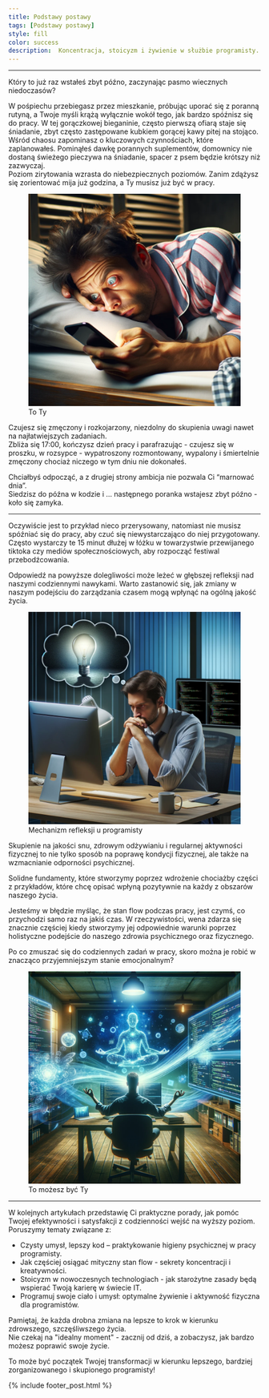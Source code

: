 ```yaml
---
title: Podstawy postawy
tags: [Podstawy postawy]
style: fill
color: success 
description:  Koncentracja, stoicyzm i żywienie w służbie programisty.
---
```


<hr>

Który to już raz wstałeś zbyt późno, zaczynając pasmo wiecznych niedoczasów? 

W pośpiechu przebiegasz przez mieszkanie, próbując uporać się z poranną rutyną, a Twoje myśli krążą wyłącznie wokół tego, jak bardzo spóźnisz się do pracy.
W tej gorączkowej bieganinie, często pierwszą ofiarą staje się śniadanie, zbyt często zastępowane kubkiem gorącej kawy pitej na stojąco. <br> 
Wśród chaosu zapominasz o kluczowych czynnościach, które zaplanowałeś. Pominąłeś dawkę porannych suplementów, domownicy nie dostaną świeżego pieczywa na śniadanie, spacer z psem będzie krótszy niż zazwyczaj.<br>
Poziom zirytowania wzrasta do niebezpiecznych poziomów. Zanim zdążysz się zorientować mija już godzina, a Ty musisz już być w pracy. <br>

<figure class="figure">
    <img src="..\assets\images\art-2\sleepy-angry-men.png" class="figure-img img-fluid article_image--container container-glow" alt="">
    <figcaption class="figure-caption text-center">To Ty</figcaption>
</figure>

Czujesz się zmęczony i rozkojarzony, niezdolny do skupienia uwagi nawet na najłatwiejszych zadaniach. <br>
Zbliża się 17:00, kończysz dzień pracy i parafrazując - czujesz się w proszku, w rozsypce - wypatroszony rozmontowany, wypalony i śmiertelnie zmęczony chociaż niczego w tym dniu nie dokonałeś.

Chciałbyś odpocząć, a z drugiej strony ambicja nie pozwala Ci “marnować dnia”. <br>
Siedzisz do późna w kodzie i … następnego poranka wstajesz zbyt późno - koło się zamyka.

<hr>

Oczywiście jest to przykład nieco przerysowany, natomiast nie musisz spóźniać się do pracy, aby czuć się niewystarczająco do niej przygotowany.
Często wystarczy te 15 minut dłużej w łóżku w towarzystwie przewijanego tiktoka czy mediów społecznościowych, aby rozpocząć festiwal przebodźcowania.

Odpowiedź na powyższe dolegliwości może leżeć w głębszej refleksji nad naszymi codziennymi nawykami. Warto zastanowić się, jak zmiany w naszym podejściu do zarządzania czasem mogą wpłynąć na ogólną jakość życia. 


<figure class="figure">
    <img src="..\assets\images\art-2\thinking-programist.png" class="figure-img img-fluid article_image--container container-glow" alt="">
    <figcaption class="figure-caption text-center">Mechanizm refleksji u programisty</figcaption>
</figure>

Skupienie na jakości snu, zdrowym odżywianiu i regularnej aktywności fizycznej to nie tylko sposób na poprawę kondycji fizycznej, ale także na wzmacnianie odporności psychicznej.

Solidne fundamenty, które stworzymy poprzez wdrożenie chociażby części z przykładów, które chcę opisać wpłyną pozytywnie na każdy z obszarów naszego życia.

Jesteśmy w błędzie myśląc, że stan flow podczas pracy, jest czymś, co przychodzi samo raz na jakiś czas. W rzeczywistości, wena zdarza się znacznie częściej kiedy stworzymy jej odpowiednie warunki poprzez holistyczne podejście do naszego zdrowia psychicznego oraz fizycznego. 

Po co zmuszać się do codziennych zadań w pracy, skoro można je robić w znacząco przyjemniejszym stanie emocjonalnym?

<figure class="figure">
    <img src="..\assets\images\art-2\zen-programist.png" class="figure-img img-fluid article_image--container container-glow" alt="">
    <figcaption class="figure-caption text-center">To możesz być Ty</figcaption>
</figure>
<hr>

W kolejnych artykułach przedstawię Ci praktyczne porady, jak pomóc Twojej efektywności i satysfakcji z codzienności wejść na wyższy poziom. Poruszymy tematy związane z:

* Czysty umysł, lepszy kod – praktykowanie higieny psychicznej w pracy programisty.
* Jak częściej osiągać mityczny stan flow - sekrety koncentracji i kreatywności.
* Stoicyzm w nowoczesnych technologiach - jak starożytne zasady będą wspierać Twoją karierę w świecie IT.
* Programuj swoje ciało i umysł: optymalne żywienie i aktywność fizyczna dla programistów.

Pamiętaj, że każda drobna zmiana na lepsze to krok w kierunku zdrowszego, szczęśliwszego życia. <br> 
Nie czekaj na "idealny moment" - zacznij od dziś, a zobaczysz, jak bardzo możesz poprawić swoje życie.

To może być początek Twojej transformacji w kierunku lepszego, bardziej zorganizowanego i skupionego programisty! 

{% include footer_post.html %}
